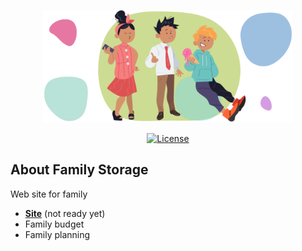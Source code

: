<p align="center"><img src="resources/images/friendly-ones.png" width="400"></p>

<p align="center">
<a href="https://packagist.org/packages/laravel/framework"><img src="https://poser.pugx.org/laravel/framework/license.svg" alt="License"></a>
</p>

## About Family Storage

Web site for family

- **[Site](htt://famstor.test)** (not ready yet)
- Family budget
- Family planning

